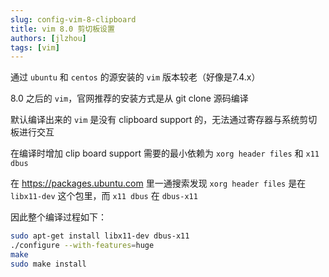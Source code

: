 ```yaml
---
slug: config-vim-8-clipboard
title: vim 8.0 剪切板设置
authors: [jlzhou]
tags: [vim]
---
```


通过 `ubuntu` 和 `centos` 的源安装的 `vim` 版本较老（好像是7.4.x）

8.0 之后的 `vim`，官网推荐的安装方式是从 git clone 源码编译

默认编译出来的 `vim` 是没有 clipboard support 的，无法通过寄存器与系统剪切板进行交互

在编译时增加 clip board support 需要的最小依赖为 `xorg header files` 和 `x11 dbus`

在 <https://packages.ubuntu.com> 里一通搜索发现 `xorg header files` 是在 `libx11-dev` 这个包里，而 `x11 dbus` 在 `dbus-x11`

因此整个编译过程如下：

```sh
sudo apt-get install libx11-dev dbus-x11
./configure --with-features=huge
make
sudo make install
```
